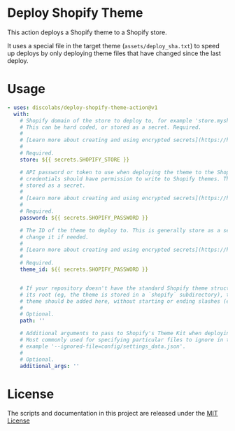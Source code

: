 # Deploy Shopify Theme

This action deploys a Shopify theme to a Shopify store.

It uses a special file in the target theme (`assets/deploy_sha.txt`) to speed up deploys by only deploying theme files that have changed since the last deploy.

# Usage

<!-- start usage -->
```yaml
- uses: discolabs/deploy-shopify-theme-action@v1
  with:
    # Shopify domain of the store to deploy to, for example 'store.myshopify.com'.
    # This can be hard coded, or stored as a secret. Required.
    #
    # [Learn more about creating and using encrypted secrets](https://help.github.com/en/actions/automating-your-workflow-with-github-actions/creating-and-using-encrypted-secrets)
    # 
    # Required.
    store: ${{ secrets.SHOPIFY_STORE }}

    # API password or token to use when deploying the theme to the Shopify store. The
    # credentials should have permission to write to Shopify themes. This should be 
    # stored as a secret.
    #
    # [Learn more about creating and using encrypted secrets](https://help.github.com/en/actions/automating-your-workflow-with-github-actions/creating-and-using-encrypted-secrets)
    #
    # Required.
    password: ${{ secrets.SHOPIFY_PASSWORD }}

    # The ID of the theme to deploy to. This is generally store as a secret to easily
    # change it if needed.    
    #
    # [Learn more about creating and using encrypted secrets](https://help.github.com/en/actions/automating-your-workflow-with-github-actions/creating-and-using-encrypted-secrets)
    #
    # Required. 
    theme_id: ${{ secrets.SHOPIFY_PASSWORD }}


    # If your repository doesn't have the standard Shopify theme structure located at
    # its root (eg, the theme is stored in a `shopify` subdirectory), the path to the
    # theme should be added here, without starting or ending slashes (eg `shopify`).
    #
    # Optional.
    path: ''

    # Additional arguments to pass to Shopify's Theme Kit when deploying your theme.
    # Most commonly used for specifying particular files to ignore in the deploy, for
    # example '--ignored-file=config/settings_data.json'.
    # 
    # Optional.
    additional_args: ''
```
<!-- end usage -->

# License

The scripts and documentation in this project are released under the [MIT License](LICENSE)